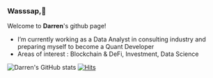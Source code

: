 ### Wasssap,👋 

Welcome to **Darren**'s github page!
- I’m currently working as a Data Analyst in consulting industry and preparing myself to become a Quant Developer 
- Areas of interest : Blockchain & DeFi, Investment, Data Science   

<!--
**darren9080/darren9080.github.io** is a ✨ _special_ ✨ repository because its `README.md` (this file) appears on your GitHub profile.

Here are some ideas to get you started:

- 🔭 I’m currently working on ...
- 🌱 I’m currently learning ...
- 👯 I’m looking to collaborate on ...
- 🤔 I’m looking for help with ...
- 💬 Ask me about ...
- 📫 How to reach me: ...
- 😄 Pronouns: ...
- ⚡ Fun fact: ...
-->

![Darren's GitHub stats](https://github-readme-stats.vercel.app/api?username=darren9080)
[![Hits](https://hits.seeyoufarm.com/api/count/incr/badge.svg?url=https%3A%2F%2Fgithub.com%2Fha3158987&count_bg=%2379C83D&title_bg=%23555555&icon=&icon_color=%23E7E7E7&title=hits&edge_flat=false)](https://hits.seeyoufarm.com)
